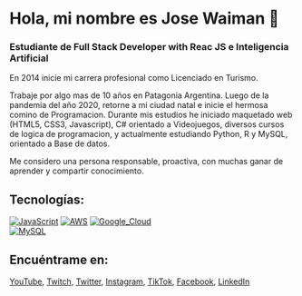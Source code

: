 # Hola, mi nombre es Jose Waiman 👋
### Estudiante de Full Stack Developer with Reac JS e Inteligencia Artificial

En 2014 inicie mi carrera profesional como Licenciado en Turismo. 

Trabaje por algo mas de 10 años en Patagonia Argentina. Luego de la pandemia del año 2020, retorne a mi ciudad natal e inicie el hermosa comino de Programacion. 
Durante mis estudios he iniciado maquetado web (HTML5, CSS3, Javascript), C# orientado a Videojuegos, diversos cursos de logica de programacion, y actualmente estudiando Python, R y MySQL, orientado a Base de datos. 

Me considero una persona responsable, proactiva, con muchas ganar de aprender y compartir conocimiento.

## Tecnologías:
[![JavaScript](https://img.shields.io/badge/JavaScript-F7DF1E?style=for-the-badge&logo=javascript&logoColor=white&labelColor=101010)]()
[![AWS](https://img.shields.io/badge/HTML5-232F3E?style=for-the-badge&logo=amazon-aws&logoColor=white&labelColor=101010)]()
[![Google_Cloud](https://img.shields.io/badge/Python-4285F4?style=for-the-badge&logo=googlecloud&logoColor=white&labelColor=101010)]()
</br>
[![MySQL](https://img.shields.io/badge/MySQL-4479A1?style=for-the-badge&logo=mysql&logoColor=white&labelColor=101010)]()
</br>

## Encuéntrame en:

[YouTube](https://www.youtube.com/channel/UCg2u_oeoLUSNVrbf46KWy6Q), [Twitch](https://www.twitch.tv/soy_defnis), [Twitter](https://twitter.com/jwaiman243), [Instagram](https://instagram.com/josewaiman), [TikTok](https://tiktok.com/@soy_defnis), [Facebook](https://www.facebook.com/jose.waiman), [LinkedIn](https://www.linkedin.com/in/josé-waiman-bba61757/)



